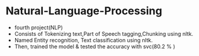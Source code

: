 # Natural-Language-Processing 

- fourth project(NLP)
- Consists of Tokenizing text,Part of Speech tagging,Chunking using nltk.
- Named Entity recognition, Text classification using nltk.
- Then, trained the model & tested the accuracy with svc(80.2 % )
